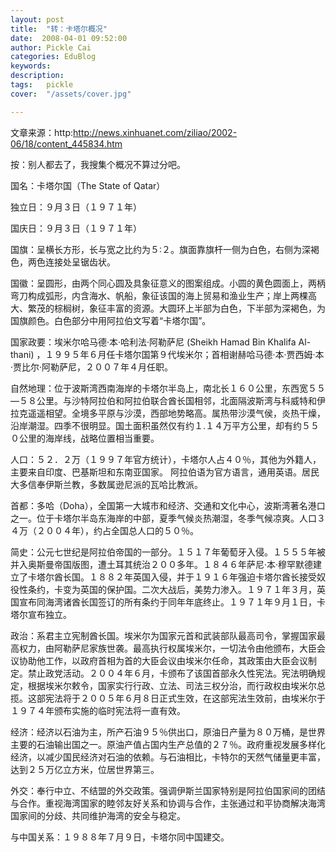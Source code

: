 ```yaml
---
layout: post  
title:  "转：卡塔尔概况"
date:  2008-04-01 09:52:00
author: Pickle Cai  
categories: EduBlog  
keywords: 
description:   
tags:	pickle   
cover:  "/assets/cover.jpg"  

---
```


文章来源：http:http://news.xinhuanet.com/ziliao/2002-06/18/content_445834.htm



按：别人都去了，我搜集个概况不算过分吧。



国名：卡塔尔国（The State of Qatar） 



独立日：９月３日（１９７１年） 

国庆日：９月３日（１９７１年） 



国旗：呈横长方形，长与宽之比约为５∶２。旗面靠旗杆一侧为白色，右侧为深褐色，两色连接处呈锯齿状。











 



 



 



国徽：呈圆形，由两个同心圆及具象征意义的图案组成。小圆的黄色圆面上，两柄弯刀构成弧形，内含海水、帆船，象征该国的海上贸易和渔业生产；岸上两棵高大、繁茂的棕榈树，象征丰富的资源。大圆环上半部为白色，下半部为深褐色，为国旗颜色。白色部分中用阿拉伯文写着“卡塔尔国”。 



 国家政要：埃米尔哈马德·本·哈利法·阿勒萨尼 (Sheikh Hamad Bin Khalifa Al-thani) ，１９９５年６月任卡塔尔国第９代埃米尔；首相谢赫哈马德·本·贾西姆·本·贾比尔·阿勒萨尼，２００７年４月任职。 



自然地理：位于波斯湾西南海岸的卡塔尔半岛上，南北长１６０公里，东西宽５５—５８公里。与沙特阿拉伯和阿拉伯联合酋长国相邻，北面隔波斯湾与科威特和伊拉克遥遥相望。全境多平原与沙漠，西部地势略高。属热带沙漠气侯，炎热干燥，沿岸潮湿。四季不很明显。国土面积虽然仅有约１.１４万平方公里，却有约５５０公里的海岸线，战略位置相当重要。  

人口：５２．２万（１９９７年官方统计），卡塔尔人占４０％，其他为外籍人，主要来自印度、巴基斯坦和东南亚国家。 阿拉伯语为官方语言，通用英语。居民大多信奉伊斯兰教，多数属逊尼派的瓦哈比教派。



首都：多哈（Doha），全国第一大城市和经济、交通和文化中心，波斯湾著名港口之一。位于卡塔尔半岛东海岸的中部，夏季气候炎热潮湿，冬季气候凉爽。人口３４万（２００４年），约占全国总人口的５０％。



简史：公元七世纪是阿拉伯帝国的一部分。１５１７年葡萄牙入侵。１５５５年被并入奥斯曼帝国版图，遭土耳其统治２００多年。１８４６年萨尼·本·穆罕默德建立了卡塔尔酋长国。１８８２年英国入侵，并于１９１６年强迫卡塔尔酋长接受奴役性条约，卡变为英国的保护国。二次大战后，美势力渗入。１９７１年３月，英国宣布同海湾诸酋长国签订的所有条约于同年年底终止。１９７１年９月１日，卡塔尔宣布独立。



政治：系君主立宪制酋长国。埃米尔为国家元首和武装部队最高司令，掌握国家最高权力，由阿勒萨尼家族世袭。最高执行权属埃米尔，一切法令由他颁布，大臣会议协助他工作，以政府首相为首的大臣会议由埃米尔任命，其政策由大臣会议制定。禁止政党活动。２００４年６月，卡颁布了该国首部永久性宪法。宪法明确规定，根据埃米尔敕令，国家实行行政、立法、司法三权分治，而行政权由埃米尔总揽。这部宪法将于２００５年６月８日正式生效，在这部宪法生效前，由埃米尔于１９７４年颁布实施的临时宪法将一直有效。   



经济：经济以石油为主，所产石油９５％供出口，原油日产量为８０万桶，是世界主要的石油输出国之一。原油产值占国内生产总值的２７％。政府重视发展多样化经济，以减少国民经济对石油的依赖。与石油相比，卡特尔的天然气储量更丰富，达到２５万亿立方米，位居世界第三。       



外交：奉行中立、不结盟的外交政策。强调伊斯兰国家特别是阿拉伯国家间的团结与合作。重视海湾国家的睦邻友好关系和协调与合作，主张通过和平协商解决海湾国家间的分歧、共同维护海湾的安全与稳定。 



与中国关系：１９８８年７月９日，卡塔尔同中国建交。 



		    
